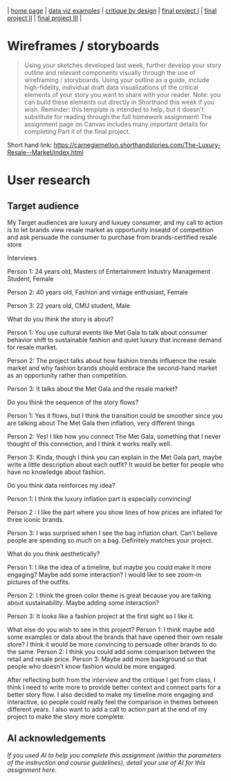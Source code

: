 | [home page](https://cmustudent.github.io/tswd-portfolio-templates/) | [data viz examples](dataviz-examples) | [critique by design](critique-by-design) | [final project I](final-project-part-one) | [final project II](final-project-part-two) | [final project III](final-project-part-three) |

# Wireframes / storyboards
> Using your sketches developed last week, further develop your story outline and relevant components visually through the use of wireframing / storyboards. Using your outline as a guide, include high-fidelity, individual draft data visualizations of the critical elements of your story you want to share with your reader. Note: you can build these elements out directly in Shorthand this week if you wish.  Reminder: this template is intended to help, but it doesn't substitute for reading through the full homework assignment!  The assignment page on Canvas includes many important details for completing Part II of the final project. 

Short hand link: 
https://carnegiemellon.shorthandstories.com/The-Luxury-Resale--Market/index.html
# User research 

## Target audience
My Target audiences are luxury and luxuey consumer, and my call to action is to let brands view resale market as opportunity inseatd of competition and ask persuade the consumer to purchase from brands-certified resale store


Interviews

Person 1: 24 years old, Masters of Entertainment Industry Management Student, Female

Person 2: 40 years old, Fashion and vintage enthusiast, Female

Person 3: 22 years old, CMU student, Male



What do you think the story is about?

Person 1: You use cultural events like Met Gala to talk about consumer behavior shift to sustainable fashion and quiet luxury that increase demand for resale market.

Person 2: The project talks about how fashion trends influence the resale market and why fashion brands should embrace the second-hand market as an opportunity rather than competition.

Person 3: It talks about the Met Gala and the resale market?



Do you think the sequence of the story flows?

Person 1: Yes it flows, but I think the transition could be smoother since you are talking about The Met Gala then inflation, very different things

Person 2: Yes! I like how you connect The Met Gala, something that I never thought of this connection, and I think it works really well. 

Person 3: Kinda, though I think you can explain in the Met Gala part, maybe write a little description about each outfit? It would be better for people who have no knowledge about fashion.



Do you think data reinforces my idea?

Person 1: I think the luxury inflation part is especially convincing!

Person 2 : I like the part where you show lines of how prices are inflated for three iconic brands.

Person 3: I was surprised when I see the bag inflation chart. Can’t believe people are spending so much on a bag. Definitely matches your project.



What do you think aesthetically?

Person 1: I like the idea of a timeline, but maybe you could make it more engaging? Maybe add some interaction? I would like to see zoom-in pictures of the outfits.

Person 2: I think the green color theme is great because you are talking about sustainability. Maybe adding some interaction?

Person 3: It looks like a fashion project at the first sight so I like it.


What else do you wish to see in this project?
Person 1: I think maybe add some examples or data about the brands that have opened their own resale store? I think it would be more convincing to persuade other brands to do the same.
Person 2: I think you could add some comparison between the retail and resale price.
Person 3: Maybe add more background so that people who doesn’t know fashion would be more engaged.


After reflecting both from the interview and the critique I get from class, I think I need to write more to provide better context and connect parts for a better story flow. I also decided to make my timeline more engaging and interactive, so people could really feel the comparison in themes between different years. I also want to add a call to action part at the end of my project to make the story more complete.



## AI acknowledgements
_If you used AI to help you complete this assignment (within the parameters of the instruction and course guidelines), detail your use of AI for this assignment here._

